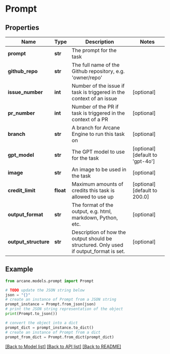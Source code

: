 # Prompt


## Properties

Name | Type | Description | Notes
------------ | ------------- | ------------- | -------------
**prompt** | **str** | The prompt for the task | 
**github_repo** | **str** | The full name of the Github repository, e.g. &#39;owner/repo&#39; | 
**issue_number** | **int** | Number of the issue if task is triggered in the context of an issue | [optional] 
**pr_number** | **int** | Number of the PR if task is triggered in the context of a PR | [optional] 
**branch** | **str** | A branch for Arcane Engine to run this task on | [optional] 
**gpt_model** | **str** | The GPT model to use for the task | [optional] [default to 'gpt-4o']
**image** | **str** | An image to be used in the task | [optional] 
**credit_limit** | **float** | Maximum amounts of credits this task is allowed to use up | [optional] [default to 200.0]
**output_format** | **str** | The format of the output, e.g. html, markdown, Python, etc. | [optional] 
**output_structure** | **str** | Description of how the output should be structured. Only used if output_format is set. | [optional] 

## Example

```python
from arcane.models.prompt import Prompt

# TODO update the JSON string below
json = "{}"
# create an instance of Prompt from a JSON string
prompt_instance = Prompt.from_json(json)
# print the JSON string representation of the object
print(Prompt.to_json())

# convert the object into a dict
prompt_dict = prompt_instance.to_dict()
# create an instance of Prompt from a dict
prompt_from_dict = Prompt.from_dict(prompt_dict)
```
[[Back to Model list]](../README.md#documentation-for-models) [[Back to API list]](../README.md#documentation-for-api-endpoints) [[Back to README]](../README.md)


